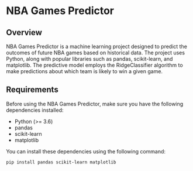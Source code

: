 # NBA Games Predictor

## Overview

NBA Games Predictor is a machine learning project designed to predict the outcomes of future NBA games based on historical data. The project uses Python, along with popular libraries such as pandas, scikit-learn, and matplotlib. The predictive model employs the RidgeClassifier algorithm to make predictions about which team is likely to win a given game.

## Requirements

Before using the NBA Games Predictor, make sure you have the following dependencies installed:

- Python (>= 3.6)
- pandas
- scikit-learn
- matplotlib

You can install these dependencies using the following command:

```bash
pip install pandas scikit-learn matplotlib
```

